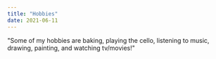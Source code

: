 ```yaml
---
title: "Hobbies"
date: 2021-06-11
---
```

"Some of my hobbies are baking, playing the cello, listening to music, drawing, painting, and watching tv/movies!"
